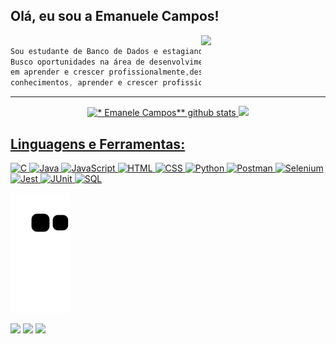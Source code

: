 
## Olá, eu sou a Emanuele Campos!


<img align="right" width="199" src="https://cdn.discordapp.com/banners/374292176194109441/a_ddd3eba0cce939ce84e93bc39529857d.gif?size=2048" />


```kotlin

Sou estudante de Banco de Dados e estagiando em Qualidade de Software. 
Busco oportunidades na área de desenvolvimento,estou empenhada 
em aprender e crescer profissionalmente,desejo aplicar meus 
conhecimentos, aprender e crescer profissionalmente.

```
<hr>

<div align="center">
  <a href="https://github.com/ecampos14">
 <img height="180em" src="https://github-readme-stats.vercel.app/api?username=ecampos14&show_icons=true&theme=tokyonight" alt="* Emanele Campos** github stats"/>
  <img height="180em" src="https://github-readme-stats.vercel.app/api/top-langs/?username=ecampos14&layout=compact&langs_count=7&theme=tokyonight"/>
</div>
  

  
  ## Linguagens e Ferramentas: 
  
 
  ![C](https://img.shields.io/badge/-C-333333?style=flat&logo=C%2B%2B&logoColor=00599C)
  ![Java](https://img.shields.io/badge/-Java-333333?style=flat&logo=Java&logoColor=007396)
  ![JavaScript](https://img.shields.io/badge/-JavaScript-333333?style=flat&logo=javascript)
  ![HTML](https://img.shields.io/badge/-HTML-333333?style=flat&logo=HTML5)
  ![CSS](https://img.shields.io/badge/-CSS-333333?style=flat&logo=CSS3&logoColor=1572B6)
  ![Python](https://img.shields.io/badge/-Python-333333?style=flat&logo=Python)
  ![Postman](https://img.shields.io/badge/-Postman-333333?style=flat&logo=postman)
  ![Selenium](https://img.shields.io/badge/-Selenium-333333?style=flat&logo=selenium)
  ![Jest](https://img.shields.io/badge/-Jest-333333?style=flat&logo=jest)
  ![JUnit](https://img.shields.io/badge/-JUnit-333333?style=flat&logo=junit)
  ![SQL](https://img.shields.io/badge/-SQL-333333?style=flat&logo=sql)
 

  
 
<div> 
 
![Snake animation](https://github.com/rafaballerini/rafaballerini/blob/output/github-contribution-grid-snake.svg)
 
  
 <a href="https://www.linkedin.com/in/emanuele-diniz-campos-b14699181/" target="_blank"><img src="https://img.shields.io/badge/-LinkedIn-%230077B5?style=for-the-badge&logo=linkedin&logoColor=white" target="_blank"></a>   <a href = "mailto:emanuelecampos14@gmail.com"><img src="https://img.shields.io/badge/-Gmail-%23333?style=for-the-badge&logo=gmail&logoColor=white" target="_blank"></a>
 <a href="https://www.instagram.com/eumaanuuu/" target="_blank"><img src="https://img.shields.io/badge/-Instagram-%23E4405F?style=for-the-badge&logo=instagram&logoColor=white" target="_blank"></a>
</div>

  
  
